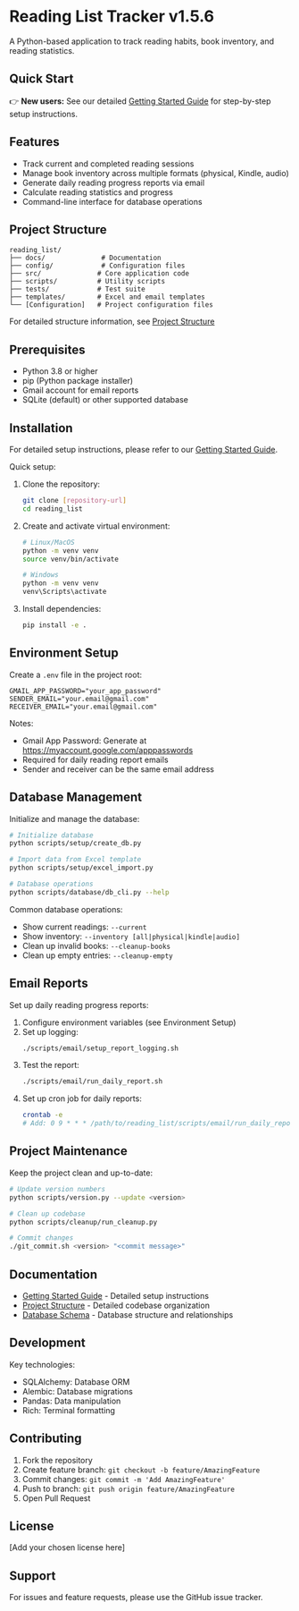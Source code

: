 # Reading List Tracker v1.5.6

A Python-based application to track reading habits, book inventory, and reading statistics.

## Quick Start

👉 **New users:** See our detailed [Getting Started Guide](docs/GETTING_STARTED.md) for step-by-step setup instructions.

## Features

- Track current and completed reading sessions
- Manage book inventory across multiple formats (physical, Kindle, audio)
- Generate daily reading progress reports via email
- Calculate reading statistics and progress
- Command-line interface for database operations

## Project Structure

```
reading_list/
├── docs/              # Documentation
├── config/            # Configuration files
├── src/              # Core application code
├── scripts/          # Utility scripts
├── tests/            # Test suite
├── templates/        # Excel and email templates
└── [Configuration]   # Project configuration files
```

For detailed structure information, see [Project Structure](docs/project_structure.txt)

## Prerequisites

- Python 3.8 or higher
- pip (Python package installer)
- Gmail account for email reports
- SQLite (default) or other supported database

## Installation

For detailed setup instructions, please refer to our [Getting Started Guide](docs/GETTING_STARTED.md).

Quick setup:

1. Clone the repository:
   ```bash
   git clone [repository-url]
   cd reading_list
   ```

2. Create and activate virtual environment:
   ```bash
   # Linux/MacOS
   python -m venv venv
   source venv/bin/activate

   # Windows
   python -m venv venv
   venv\Scripts\activate
   ```

3. Install dependencies:
   ```bash
   pip install -e .
   ```

## Environment Setup

Create a `.env` file in the project root:

```env
GMAIL_APP_PASSWORD="your_app_password"
SENDER_EMAIL="your.email@gmail.com"
RECEIVER_EMAIL="your.email@gmail.com"
```

Notes:
- Gmail App Password: Generate at https://myaccount.google.com/apppasswords
- Required for daily reading report emails
- Sender and receiver can be the same email address

## Database Management

Initialize and manage the database:

```bash
# Initialize database
python scripts/setup/create_db.py

# Import data from Excel template
python scripts/setup/excel_import.py

# Database operations
python scripts/database/db_cli.py --help
```

Common database operations:
- Show current readings: `--current`
- Show inventory: `--inventory [all|physical|kindle|audio]`
- Clean up invalid books: `--cleanup-books`
- Clean up empty entries: `--cleanup-empty`

## Email Reports

Set up daily reading progress reports:

1. Configure environment variables (see Environment Setup)
2. Set up logging:
   ```bash
   ./scripts/email/setup_report_logging.sh
   ```
3. Test the report:
   ```bash
   ./scripts/email/run_daily_report.sh
   ```
4. Set up cron job for daily reports:
   ```bash
   crontab -e
   # Add: 0 9 * * * /path/to/reading_list/scripts/email/run_daily_report.sh
   ```

## Project Maintenance

Keep the project clean and up-to-date:

```bash
# Update version numbers
python scripts/version.py --update <version>

# Clean up codebase
python scripts/cleanup/run_cleanup.py

# Commit changes
./git_commit.sh <version> "<commit message>"
```

## Documentation

- [Getting Started Guide](docs/GETTING_STARTED.md) - Detailed setup instructions
- [Project Structure](project_structure.txt) - Detailed codebase organization
- [Database Schema](docs/DATABASE.md) - Database structure and relationships

## Development

Key technologies:
- SQLAlchemy: Database ORM
- Alembic: Database migrations
- Pandas: Data manipulation
- Rich: Terminal formatting

## Contributing

1. Fork the repository
2. Create feature branch: `git checkout -b feature/AmazingFeature`
3. Commit changes: `git commit -m 'Add AmazingFeature'`
4. Push to branch: `git push origin feature/AmazingFeature`
5. Open Pull Request

## License

[Add your chosen license here]

## Support

For issues and feature requests, please use the GitHub issue tracker.
